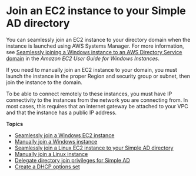 # Join an EC2 instance to your Simple AD directory<a name="simple_ad_join_instance"></a>

You can seamlessly join an EC2 instance to your directory domain when the instance is launched using AWS Systems Manager\. For more information, see [Seamlessly joining a Windows instance to an AWS Directory Service domain](https://docs.aws.amazon.com/AWSEC2/latest/WindowsGuide/ec2-join-aws-domain.html) in the *Amazon EC2 User Guide for Windows Instances*\.

If you need to manually join an EC2 instance to your domain, you must launch the instance in the proper Region and security group or subnet, then join the instance to the domain\.

To be able to connect remotely to these instances, you must have IP connectivity to the instances from the network you are connecting from\. In most cases, this requires that an internet gateway be attached to your VPC and that the instance has a public IP address\.

**Topics**
+ [Seamlessly join a Windows EC2 instance](simple_ad_launching_instance.md)
+ [Manually join a Windows instance](simple_ad_join_windows_instance.md)
+ [Seamlessly join a Linux EC2 instance to your Simple AD directory](simple_ad_seamlessly_join_linux_instance.md)
+ [Manually join a Linux instance](simple_ad_join_linux_instance.md)
+ [Delegate directory join privileges for Simple AD](simple_ad_directory_join_privileges.md)
+ [Create a DHCP options set](simple_ad_dhcp_options_set.md)